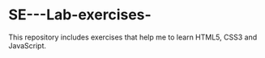 # SE---Lab-exercises-
This repository includes exercises that help me to learn HTML5, CSS3 and JavaScript.
